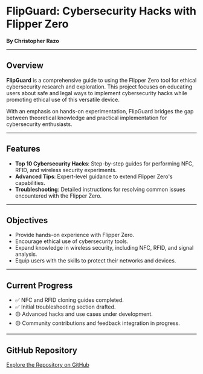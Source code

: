 # FlipGuard: Cybersecurity Hacks with Flipper Zero

**By Christopher Razo**

---

## Overview

**FlipGuard** is a comprehensive guide to using the Flipper Zero tool for ethical cybersecurity research and exploration. This project focuses on educating users about safe and legal ways to implement cybersecurity hacks while promoting ethical use of this versatile device.

With an emphasis on hands-on experimentation, FlipGuard bridges the gap between theoretical knowledge and practical implementation for cybersecurity enthusiasts.

---

## Features

- **Top 10 Cybersecurity Hacks**: Step-by-step guides for performing NFC, RFID, and wireless security experiments.
- **Advanced Tips**: Expert-level guidance to extend Flipper Zero's capabilities.
- **Troubleshooting**: Detailed instructions for resolving common issues encountered with the Flipper Zero.

---

## Objectives

- Provide hands-on experience with Flipper Zero.
- Encourage ethical use of cybersecurity tools.
- Expand knowledge in wireless security, including NFC, RFID, and signal analysis.
- Equip users with the skills to protect their networks and devices.

---

## Current Progress

- ✅ NFC and RFID cloning guides completed.
- ✅ Initial troubleshooting section drafted.
- 🟡 Advanced hacks and use cases under development.
- 🟡 Community contributions and feedback integration in progress.

---

## GitHub Repository

[Explore the Repository on GitHub](https://github.com/c-razo/FlipGuard.io)
